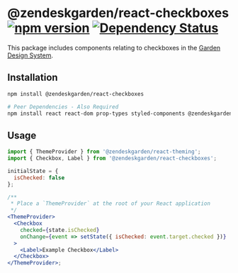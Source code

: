 # @zendeskgarden/react-checkboxes [![npm version](https://img.shields.io/npm/v/@zendeskgarden/react-checkboxes.svg?style=flat-square)](https://www.npmjs.com/package/@zendeskgarden/react-checkboxes) [![Dependency Status](https://img.shields.io/david/zendeskgarden/react-components.svg?path=packages/checkboxes&style=flat-square)](https://david-dm.org/zendeskgarden/react-components?path=packages/checkboxes) <!-- markdownlint-disable -->

<!-- markdownlint-enable -->

This package includes components relating to checkboxes in the
[Garden Design System](https://zendeskgarden.github.io/).

## Installation

```sh
npm install @zendeskgarden/react-checkboxes

# Peer Dependencies - Also Required
npm install react react-dom prop-types styled-components @zendeskgarden/react-theming
```

## Usage

```jsx static
import { ThemeProvider } from '@zendeskgarden/react-theming';
import { Checkbox, Label } from '@zendeskgarden/react-checkboxes';

initialState = {
  isChecked: false
};

/**
 * Place a `ThemeProvider` at the root of your React application
 */
<ThemeProvider>
  <Checkbox
    checked={state.isChecked}
    onChange={event => setState({ isChecked: event.target.checked })}
  >
    <Label>Example Checkbox</Label>
  </Checkbox>
</ThemeProvider>;
```
